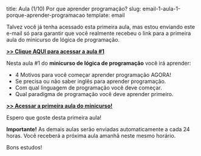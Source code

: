 title: Aula (1/10) Por que aprender programação?
slug: email-1-aula-1-porque-aprender-programacao
template: email

Talvez você já tenha acessado esta primeira aula, mas estou enviando este e-mail só para garantir que você realmente recebeu o link para a primeira aula do minicurso de lógica de programação.

[**>> Clique AQUI para acessar a aula #1**](http://mclp.dicasdeprogramacao.com.br/aula-1-porque-aprender-programacao.html)

Nesta aula #1 do **minicurso de lógica de programação** você irá aprender:

- 4 Motivos para você começar aprender programação AGORA!
- Se precisa ou não saber inglês para aprender programação.
- Com qual linguagem de programação você deve começar.
- Qual paradigma de programação você deve aprender primeiro.

[**>> Acessar a primeira aula do minicurso!**](http://mclp.dicasdeprogramacao.com.br/minicurso-1-porque-aprender-programacao.html)

Espero que goste desta primeira aula!

**Importante!** As demais aulas serão enviadas automaticamente a cada 24 horas. Você receberá a próxima aula amanhã neste mesmo horário.

Bons estudos!
